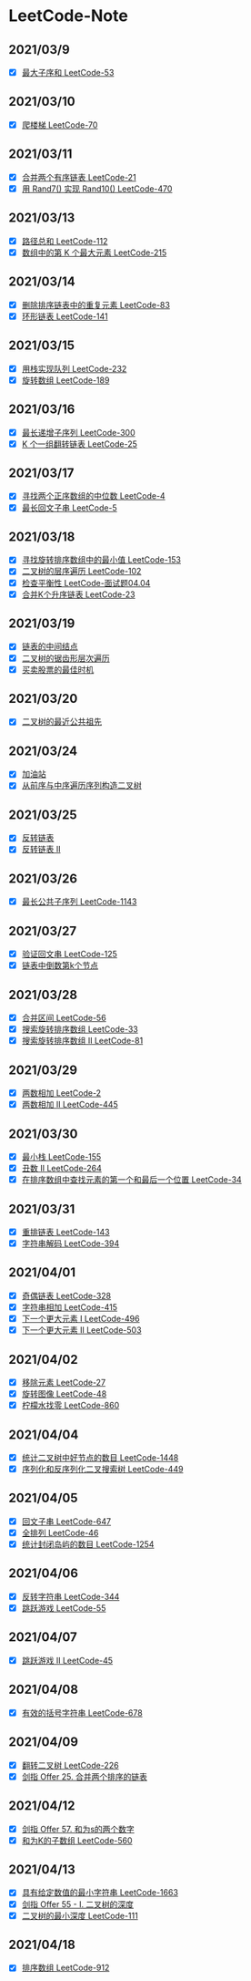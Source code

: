 # LeetCode-Note

## 2021/03/9
- [x] [最大子序和 LeetCode-53](https://www.wolai.com/marlon/m6HKHD4YK1Rab2ejcZpvLW)
## 2021/03/10
- [x] [爬楼梯 LeetCode-70](https://www.wolai.com/marlon/m6HKHD4YK1Rab2ejcZpvLW)
## 2021/03/11
- [x] [合并两个有序链表 LeetCode-21](https://www.wolai.com/marlon/sjvhHTNc9hYDXtYyLj8yhn)
- [x] [用 Rand7() 实现 Rand10() LeetCode-470](https://www.wolai.com/marlon/oBTB4vC4fDCVZGn1USCWEj)
## 2021/03/13
- [x] [路径总和 LeetCode-112](https://www.wolai.com/marlon/bxZ9Hv6KxagQVKGExW4yY3)
- [x] [数组中的第 K 个最大元素 LeetCode-215](https://www.wolai.com/marlon/6yNqJfBjjzUTvZ6gSMQqN1)

## 2021/03/14
- [x] [删除排序链表中的重复元素 LeetCode-83](https://www.wolai.com/marlon/bQY1FBPNLMcqQfzXSypF8F)
- [x] [环形链表 LeetCode-141](https://www.wolai.com/marlon/2Fhj6ejTrunaWKUDTn4XqE)
## 2021/03/15
- [x] [用栈实现队列 LeetCode-232](https://www.wolai.com/marlon/b84LyNxdQQ4LA42AQ5KWxW)
- [x] [旋转数组 LeetCode-189](https://www.wolai.com/marlon/c53Cc5PSy5NTEXGFQWHhmp)

## 2021/03/16
- [x] [最长递增子序列 LeetCode-300](https://www.wolai.com/marlon/usdH3P2GNHcMDcJ3wt9qsb)
- [x] [K 个一组翻转链表 LeetCode-25](https://www.wolai.com/marlon/xrchS8JP278HhbXFdC1rug)

## 2021/03/17
- [x] [寻找两个正序数组的中位数 LeetCode-4](https://www.wolai.com/marlon/rnjTf4Ty7A2GYcfdgygHFe)
- [x] [最长回文子串 LeetCode-5](https://www.wolai.com/marlon/fsGywqKEfs5GBwn5DXmMrq)

## 2021/03/18
- [x] [寻找旋转排序数组中的最小值 LeetCode-153](https://www.wolai.com/marlon/6n219u6W2EJRyG2LJ3zcZG)
- [x] [二叉树的层序遍历 LeetCode-102](https://www.wolai.com/marlon/v4fgicFfyJPbwtb2VA3xxm)
- [x] [检查平衡性 LeetCode-面试题04.04](https://www.wolai.com/marlon/8Em6X7UpjXbGzkwms9V81u)
- [x] [合并K个升序链表 LeetCode-23](https://www.wolai.com/marlon/oQAFbPVGpcvPVWsp2uiFJn)

## 2021/03/19
- [x] [链表的中间结点](https://www.wolai.com/marlon/82XmwaNx3NbjQoNt45ejcA)
- [x] [二叉树的锯齿形层次遍历](https://www.wolai.com/marlon/pDfzryDeYvc6DHiZG1An7B)
- [x] [买卖股票的最佳时机](https://www.wolai.com/marlon/nrRpZTPYRZWXHC57gpr4iH)

## 2021/03/20
- [x] [二叉树的最近公共祖先](https://www.wolai.com/marlon/wg9Tn2ndwHHpYjLkPV5maE)

## 2021/03/24
- [x] [加油站](https://www.wolai.com/marlon/iJdoJCpPT1U96hC2LcbqQ)
- [x] [从前序与中序遍历序列构造二叉树](https://www.wolai.com/marlon/pExDnHhTq1w1C9CRTD2xzt)

## 2021/03/25
- [x] [反转链表](https://www.wolai.com/marlon/dggJZ75JcqSigTEBasEQqx)
- [x] [反转链表 II](https://www.wolai.com/marlon/381Q8fQ7xhq2VZzhfgYCSe)

## 2021/03/26
- [x] [最长公共子序列 LeetCode-1143](https://www.wolai.com/marlon/jxg3ntWCkN2mEGv1ezgdyw)

## 2021/03/27
- [x] [验证回文串 LeetCode-125](https://www.wolai.com/marlon/t4RCZVLK3Hs65PTEi2EgzS)
- [x] [链表中倒数第k个节点](https://www.wolai.com/marlon/vxaj4A9VYg3oNgZk31Xpc5)

## 2021/03/28
- [x] [合并区间 LeetCode-56](https://www.wolai.com/marlon/axJCMdsXMoSTfGpkEoe6Ex)
- [x] [搜索旋转排序数组 LeetCode-33](https://www.wolai.com/marlon/njb1UDtfcD8AKKvnJwgNeL)
- [x] [搜索旋转排序数组 II LeetCode-81](https://www.wolai.com/marlon/jdgksXEdxFbrMY5WbjvL52)

## 2021/03/29
- [x] [两数相加 LeetCode-2](https://www.wolai.com/marlon/ofYKDkRx9F2KAxsGqG6B5K)
- [x] [两数相加 II LeetCode-445](https://segmentfault.com/a/1190000005715074)

## 2021/03/30
- [x] [最小栈 LeetCode-155](https://www.wolai.com/marlon/f3kHpwVLUiZoiFwgGBXgvk)
- [x] [丑数 II LeetCode-264](https://www.wolai.com/marlon/vbfkRoWH86fgFPqLauVdBP)
- [x] [在排序数组中查找元素的第一个和最后一个位置 LeetCode-34](https://www.wolai.com/marlon/adW7eWGkUDJw9zGLvsCEER)

## 2021/03/31
- [x] [重排链表 LeetCode-143](https://www.wolai.com/marlon/vDoQAKYZRwYV3SxLqFrDRn)
- [x] [字符串解码 LeetCode-394](https://www.wolai.com/marlon/uz6SwA439K4rvGzGZnK4yY)

## 2021/04/01
- [x] [奇偶链表 LeetCode-328](https://www.wolai.com/marlon/h726botsnzsaE2n9BX3qSn)
- [x] [字符串相加 LeetCode-415](https://www.wolai.com/marlon/rsVX7NnDzrNybJWn3NhbPd)
- [x] [下一个更大元素 I LeetCode-496](https://www.wolai.com/marlon/3aSa5ryQRD5gVyL9wwth4Y)
- [x] [下一个更大元素 II LeetCode-503](https://www.wolai.com/marlon/8bLsGepdAK4913HYgZaUuB)

## 2021/04/02
- [x] [移除元素 LeetCode-27](https://www.wolai.com/marlon/5hchUAqk375JJ2fWArigMU)
- [x] [旋转图像 LeetCode-48](https://www.wolai.com/marlon/rJ7wbxWkV7ZrMpQ4CRzR83)
- [x] [柠檬水找零 LeetCode-860](https://www.wolai.com/marlon/rGAnapKFHU9SKR21u6WZgT)

## 2021/04/04
- [x] [统计二叉树中好节点的数目 LeetCode-1448](https://www.wolai.com/marlon/6MFXUuhoAqhXpw3B4F8ybN)
- [x] [序列化和反序列化二叉搜索树 LeetCode-449](https://www.wolai.com/marlon/oBLmfTsecByqsPkjeptdbP)

## 2021/04/05
- [x] [回文子串 LeetCode-647](https://www.wolai.com/marlon/7EwjvJwvEQ4PJbEc1kXfGU)
- [x] [全排列 LeetCode-46](https://www.wolai.com/marlon/6PVU8KYBycy7mQUatkC6C3)
- [x] [统计封闭岛屿的数目 LeetCode-1254](https://www.wolai.com/marlon/8H2VMbuSsLDNH7eesquKdv)

## 2021/04/06
- [x] [反转字符串 LeetCode-344](https://www.wolai.com/marlon/iPEoy4ud3wvpkdNVYTymNs)
- [x] [跳跃游戏 LeetCode-55](https://www.wolai.com/marlon/fVJXZUk7riez2EzbGaFnGe)

## 2021/04/07
- [x] [跳跃游戏 II LeetCode-45](https://www.wolai.com/marlon/nrizi1kzZsn9MNarpo9rMc)

## 2021/04/08
- [x] [有效的括号字符串 LeetCode-678](https://www.wolai.com/marlon/nrizi1kzZsn9MNarpo9rMc)

## 2021/04/09
- [x] [翻转二叉树 LeetCode-226](https://www.wolai.com/marlon/cDFhmyNiCKNZfF3XAkbjRA)
- [x] [剑指 Offer 25. 合并两个排序的链表](https://www.wolai.com/marlon/vANnzfhEbhma3NwqmwVPWx)

## 2021/04/12
- [x] [剑指 Offer 57. 和为s的两个数字](https://www.wolai.com/marlon/hyNcKQq5MYr5KSNWN1BVgB)
- [x] [和为K的子数组 LeetCode-560](https://www.wolai.com/marlon/4APJ2kvXgiHNYB4wymNNRT)

## 2021/04/13
- [x] [具有给定数值的最小字符串 LeetCode-1663](https://www.wolai.com/marlon/ongh13GdZryyxb2nGUAheo)
- [x] [剑指 Offer 55 - I. 二叉树的深度](https://www.wolai.com/marlon/wcYAiH17qyLDHKSjQLhMS)
- [x] [二叉树的最小深度 LeetCode-111](https://www.wolai.com/marlon/dce2zoJnBQMJ2ZiZZVavVx)

## 2021/04/18
- [x] [排序数组 LeetCode-912](https://www.wolai.com/marlon/oBv1CbLVoNeoZyFZQWpG8K)